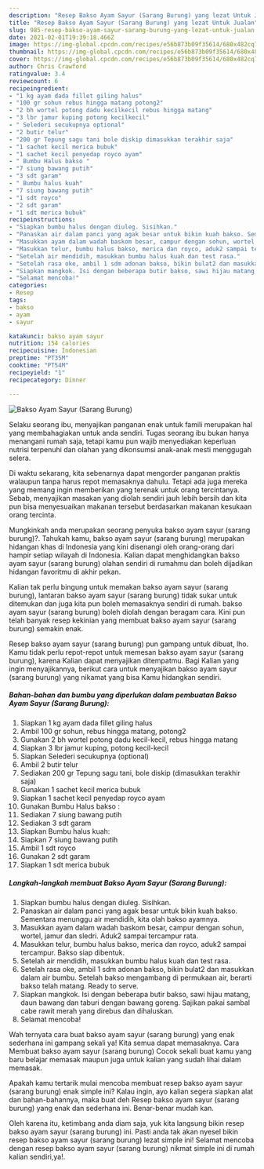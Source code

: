 ```yaml
---
description: "Resep Bakso Ayam Sayur (Sarang Burung) yang lezat Untuk Jualan"
title: "Resep Bakso Ayam Sayur (Sarang Burung) yang lezat Untuk Jualan"
slug: 985-resep-bakso-ayam-sayur-sarang-burung-yang-lezat-untuk-jualan
date: 2021-02-01T19:39:18.466Z
image: https://img-global.cpcdn.com/recipes/e56b873b09f35614/680x482cq70/bakso-ayam-sayur-sarang-burung-foto-resep-utama.jpg
thumbnail: https://img-global.cpcdn.com/recipes/e56b873b09f35614/680x482cq70/bakso-ayam-sayur-sarang-burung-foto-resep-utama.jpg
cover: https://img-global.cpcdn.com/recipes/e56b873b09f35614/680x482cq70/bakso-ayam-sayur-sarang-burung-foto-resep-utama.jpg
author: Chris Crawford
ratingvalue: 3.4
reviewcount: 6
recipeingredient:
- "1 kg ayam dada fillet giling halus"
- "100 gr sohun rebus hingga matang potong2"
- "2 bh wortel potong dadu kecilkecil rebus hingga matang"
- "3 lbr jamur kuping potong kecilkecil"
- " Selederi secukupnya optional"
- "2 butir telur"
- "200 gr Tepung sagu tani bole diskip dimasukkan terakhir saja"
- "1 sachet kecil merica bubuk"
- "1 sachet kecil penyedap royco ayam"
- " Bumbu Halus bakso "
- "7 siung bawang putih"
- "3 sdt garam"
- " Bumbu halus kuah"
- "7 siung bawang putih"
- "1 sdt royco"
- "2 sdt garam"
- "1 sdt merica bubuk"
recipeinstructions:
- "Siapkan bumbu halus dengan diuleg. Sisihkan."
- "Panaskan air dalam panci yang agak besar untuk bikin kuah bakso. Sementara menunggu air mendidih, kita olah bakso ayamnya."
- "Masukkan ayam dalam wadah baskom besar, campur dengan sohun, wortel, jamur dan sledri. Aduk2 sampai tercampur rata."
- "Masukkan telur, bumbu halus bakso, merica dan royco, aduk2 sampai tercampur. Bakso siap dibentuk."
- "Setelah air mendidih, masukkan bumbu halus kuah dan test rasa."
- "Setelah rasa oke, ambil 1 sdm adonan bakso, bikin bulat2 dan masukkan dalam air bumbu. Setelah bakso mengambang di permukaan air, berarti bakso telah matang. Ready to serve."
- "Siapkan mangkok. Isi dengan beberapa butir bakso, sawi hijau matang, daun bawang dan taburi dengan bawang goreng. Sajikan pakai sambal cabe rawit merah yang direbus dan dihaluskan."
- "Selamat mencoba!"
categories:
- Resep
tags:
- bakso
- ayam
- sayur

katakunci: bakso ayam sayur 
nutrition: 154 calories
recipecuisine: Indonesian
preptime: "PT35M"
cooktime: "PT54M"
recipeyield: "1"
recipecategory: Dinner

---
```



![Bakso Ayam Sayur (Sarang Burung)](https://img-global.cpcdn.com/recipes/e56b873b09f35614/680x482cq70/bakso-ayam-sayur-sarang-burung-foto-resep-utama.jpg)

Selaku seorang ibu, menyajikan panganan enak untuk famili merupakan hal yang membahagiakan untuk anda sendiri. Tugas seorang ibu bukan hanya menangani rumah saja, tetapi kamu pun wajib menyediakan keperluan nutrisi terpenuhi dan olahan yang dikonsumsi anak-anak mesti menggugah selera.

Di waktu  sekarang, kita sebenarnya dapat mengorder panganan praktis walaupun tanpa harus repot memasaknya dahulu. Tetapi ada juga mereka yang memang ingin memberikan yang terenak untuk orang tercintanya. Sebab, menyajikan masakan yang diolah sendiri jauh lebih bersih dan kita pun bisa menyesuaikan makanan tersebut berdasarkan makanan kesukaan orang tercinta. 



Mungkinkah anda merupakan seorang penyuka bakso ayam sayur (sarang burung)?. Tahukah kamu, bakso ayam sayur (sarang burung) merupakan hidangan khas di Indonesia yang kini disenangi oleh orang-orang dari hampir setiap wilayah di Indonesia. Kalian dapat menghidangkan bakso ayam sayur (sarang burung) olahan sendiri di rumahmu dan boleh dijadikan hidangan favoritmu di akhir pekan.

Kalian tak perlu bingung untuk memakan bakso ayam sayur (sarang burung), lantaran bakso ayam sayur (sarang burung) tidak sukar untuk ditemukan dan juga kita pun boleh memasaknya sendiri di rumah. bakso ayam sayur (sarang burung) boleh diolah dengan beragam cara. Kini pun telah banyak resep kekinian yang membuat bakso ayam sayur (sarang burung) semakin enak.

Resep bakso ayam sayur (sarang burung) pun gampang untuk dibuat, lho. Kamu tidak perlu repot-repot untuk memesan bakso ayam sayur (sarang burung), karena Kalian dapat menyajikan ditempatmu. Bagi Kalian yang ingin menyajikannya, berikut cara untuk menyajikan bakso ayam sayur (sarang burung) yang nikamat yang bisa Kamu hidangkan sendiri.

<!--inarticleads1-->

##### Bahan-bahan dan bumbu yang diperlukan dalam pembuatan Bakso Ayam Sayur (Sarang Burung):

1. Siapkan 1 kg ayam dada fillet giling halus
1. Ambil 100 gr sohun, rebus hingga matang, potong2
1. Gunakan 2 bh wortel potong dadu kecil-kecil, rebus hingga matang
1. Siapkan 3 lbr jamur kuping, potong kecil-kecil
1. Siapkan  Selederi secukupnya (optional)
1. Ambil 2 butir telur
1. Sediakan 200 gr Tepung sagu tani, bole diskip (dimasukkan terakhir saja)
1. Gunakan 1 sachet kecil merica bubuk
1. Siapkan 1 sachet kecil penyedap royco ayam
1. Gunakan  Bumbu Halus bakso :
1. Sediakan 7 siung bawang putih
1. Sediakan 3 sdt garam
1. Siapkan  Bumbu halus kuah:
1. Siapkan 7 siung bawang putih
1. Ambil 1 sdt royco
1. Gunakan 2 sdt garam
1. Siapkan 1 sdt merica bubuk




<!--inarticleads2-->

##### Langkah-langkah membuat Bakso Ayam Sayur (Sarang Burung):

1. Siapkan bumbu halus dengan diuleg. Sisihkan.
1. Panaskan air dalam panci yang agak besar untuk bikin kuah bakso. Sementara menunggu air mendidih, kita olah bakso ayamnya.
1. Masukkan ayam dalam wadah baskom besar, campur dengan sohun, wortel, jamur dan sledri. Aduk2 sampai tercampur rata.
1. Masukkan telur, bumbu halus bakso, merica dan royco, aduk2 sampai tercampur. Bakso siap dibentuk.
1. Setelah air mendidih, masukkan bumbu halus kuah dan test rasa.
1. Setelah rasa oke, ambil 1 sdm adonan bakso, bikin bulat2 dan masukkan dalam air bumbu. Setelah bakso mengambang di permukaan air, berarti bakso telah matang. Ready to serve.
1. Siapkan mangkok. Isi dengan beberapa butir bakso, sawi hijau matang, daun bawang dan taburi dengan bawang goreng. Sajikan pakai sambal cabe rawit merah yang direbus dan dihaluskan.
1. Selamat mencoba!




Wah ternyata cara buat bakso ayam sayur (sarang burung) yang enak sederhana ini gampang sekali ya! Kita semua dapat memasaknya. Cara Membuat bakso ayam sayur (sarang burung) Cocok sekali buat kamu yang baru belajar memasak maupun juga untuk kalian yang sudah lihai dalam memasak.

Apakah kamu tertarik mulai mencoba membuat resep bakso ayam sayur (sarang burung) enak simple ini? Kalau ingin, ayo kalian segera siapkan alat dan bahan-bahannya, maka buat deh Resep bakso ayam sayur (sarang burung) yang enak dan sederhana ini. Benar-benar mudah kan. 

Oleh karena itu, ketimbang anda diam saja, yuk kita langsung bikin resep bakso ayam sayur (sarang burung) ini. Pasti anda tak akan nyesel bikin resep bakso ayam sayur (sarang burung) lezat simple ini! Selamat mencoba dengan resep bakso ayam sayur (sarang burung) nikmat simple ini di rumah kalian sendiri,ya!.

